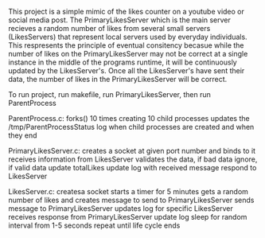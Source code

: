 This project is a simple mimic of the likes counter on a youtube video or social media post. The PrimaryLikesServer which is the main server recieves a random number of likes from several small servers (LikesServers) that represent local servers used by everyday individuals. This respresents the principle of eventual consitency becasue while the number of likes on the PrimaryLikesServer may not be correct at a single instance in the middle of the programs runtime, it will be continuously updated by the LikesServer's. Once all the LikesServer's have sent their data, the number of likes in the PrimaryLikesServer will be correct.


To run project, run makefile, run PrimaryLikesServer, then run ParentProcess


ParentProcess.c:
forks() 10 times creating 10 child processes
updates the /tmp/ParentProcessStatus log when child processes are created and when they end

PrimaryLikesServer.c:
creates a socket at given port number and binds to it
receives information from LikesServer
validates the data, if bad data ignore, if valid data update totalLikes
update log with received message
respond to LikesServer

LikesServer.c:
createsa socket
starts a timer for 5 minutes
gets a random number of likes and creates message to send to PrimaryLikesServer
sends message to PrimaryLikesServer
updates log for specific LikesServer
receives response from PrimaryLikesServer
update log
sleep for random interval from 1-5 seconds
repeat until life cycle ends
